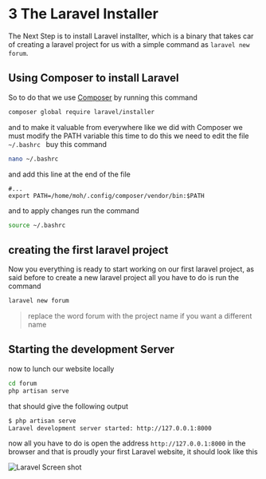 # 3 The Laravel Installer
The Next Step is to install Laravel installter, which is a binary that takes car of creating a laravel project for us
with a simple command as `laravel new forum`. 

## Using Composer to install Laravel

So to do that we use [Composer](/prerequisites/2-install-php-mysql-and-composer?id=installing-composer) by running this command

```bash
composer global require laravel/installer
```
and to make it valuable from everywhere like we did with Composer we must modify the PATH variable this time to do this
we need to edit the file `~/.bashrc ` buy this command

```bash
nano ~/.bashrc 
```
and add this line at the end of the file

```text
#...
export PATH=/home/moh/.config/composer/vendor/bin:$PATH

```
and to apply changes run the command

```bash
source ~/.bashrc 
```

## creating the first laravel project
Now you everything is ready to start working on our first laravel project, as said before to create a new laravel
project all you have to do is run the command

```bash
laravel new forum
```
> replace the word forum with the project name if you want a different name

## Starting the development Server

now to lunch our website locally

 ```bash
cd forum
php artisan serve
```

that should give the following output
 ```bash
$ php artisan serve
Laravel development server started: http://127.0.0.1:8000
 ```
 
 now all you have to do is open the address `http://127.0.0.1:8000` in the browser and that is proudly your first
 Laravel website, it should look like this
 
 ![Laravel Screen shot](../../_media/Screenshot%20from%202019-11-21%2002-00-49.png)

